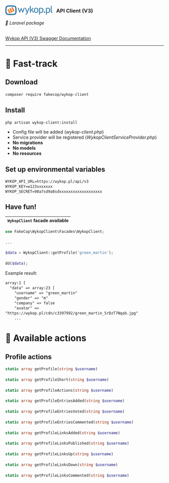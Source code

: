<h3>
    <img src="wykop-logo.svg" style="margin-bottom: -8px; margin-right: 8px;" width="150px" alt="wykop.pl"/> <span style="color: #222222;">API Client (V3)</span>
</h3>

###### 🔌 Laravel package

 [Wykop API (V3) Swagger Documentation](https://doc.wykop.pl/)

---  

# 🚀 Fast-track

## Download

`composer require fakecop/wykop-client`

## Install

`php artisan wykop-client:install`

* Config file will be added (_wykop-client.php_)
* Service provider will be registered (_WykopClientServiceProvider.php_)
* **No migrations**
* **No models**
* **No resources**

## Set up environmental variables

```dotenv
WYKOP_API_URL=https://wykop.pl/api/v3
WYKOP_KEY=w123xxxxxxx
WYKOP_SECRET=98a7sd9a8sdxxxxxxxxxxxxxxxxxxx
```
## Have fun!

| `WykopClient` facade available |
|---------------------------------------------------------------------------------------------|

```PHP
use FakeCop\WykopClient\Facades\WykopClient;

...

$data = WykopClient::getProfile('green_martin');

dd($data);
```

Example result:

```text
array:1 [
  "data" => array:23 [
    "username" => "green_martin"
    "gender" => "m"
    "company" => false
    "avatar" => "https://wykop.pl/cdn/c3397992/green_martin_5rDzT7Nqab.jpg"
    ...
```

# 📜 Available actions

## Profile actions

```PHP
static array getProfile(string $username)  

static array getProfileShort(string $username)  

static array getProfileActions(string $username)  

static array getProfileEntriesAdded(string $username)  

static array getProfileEntriesVoted(string $username)  

static array getProfileEntriesCommented(string $username)  

static array getProfileLinksAdded(string $username)  

static array getProfileLinksPublished(string $username)  

static array getProfileLinksUp(string $username)  

static array getProfileLinksDown(string $username)  

static array getProfileLinksCommented(string $username)
```

